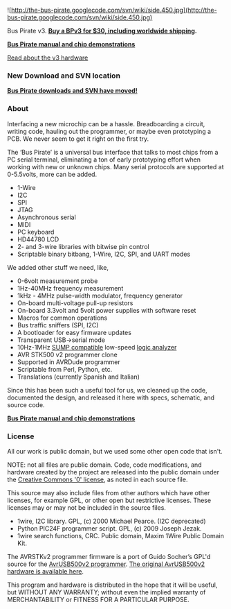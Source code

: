 ![http://the-bus-pirate.googlecode.com/svn/wiki/side.450.jpg](http://the-bus-pirate.googlecode.com/svn/wiki/side.450.jpg)

Bus Pirate v3. **[Buy a BPv3 for $30, including worldwide shipping](http://www.seeedstudio.com/depot/bus-pirate-v3-assembled-p-609.html?cPath=61_68).**

**[Bus Pirate manual and chip demonstrations](http://dangerousprototypes.com/docs/Bus_Pirate)**

[Read about the v3 hardware](http://dangerousprototypes.com/docs/Bus_Pirate#Hardware_documentation)

### New Download and SVN location ###
**[Bus Pirate downloads and SVN have moved!](http://code.google.com/p/dangerous-prototypes-open-hardware/source/browse/#svn%2Ftrunk%2FBus_Pirate)**


### About ###
Interfacing a new microchip can be a hassle. Breadboarding a circuit, writing code, hauling out the programmer, or maybe even prototyping a PCB. We never seem to get it right on the first try.

The ‘Bus Pirate’ is a universal bus interface that talks to most chips from a PC serial terminal, eliminating a ton of early prototyping effort when working with new or unknown chips. Many serial protocols are supported at 0-5.5volts, more can be added.
  * 1-Wire
  * I2C
  * SPI
  * JTAG
  * Asynchronous serial
  * MIDI
  * PC keyboard
  * HD44780 LCD
  * 2- and 3-wire libraries with bitwise pin control
  * Scriptable binary bitbang, 1-Wire, I2C, SPI, and UART modes

We added other stuff we need, like,
  * 0-6volt measurement probe
  * 1Hz-40MHz frequency measurement
  * 1kHz - 4MHz pulse-width modulator, frequency generator
  * On-board multi-voltage pull-up resistors
  * On-board 3.3volt and 5volt power supplies with software reset
  * Macros for common operations
  * Bus traffic sniffers (SPI, I2C)
  * A bootloader for easy firmware updates
  * Transparent USB->serial mode
  * 10Hz-1MHz [SUMP compatible](http://www.sump.org/projects/analyzer/client/) low-speed [logic analyzer](http://dangerousprototypes.com/2009/11/03/bus-pirate-logic-analyzer-mode/)
  * AVR STK500 v2 programmer clone
  * Supported in AVRDude programmer
  * Scriptable from Perl, Python, etc.
  * Translations (currently Spanish and Italian)

Since this has been such a useful tool for us, we cleaned up the code, documented the design, and released it here with specs, schematic, and source code.

**[Bus Pirate manual and chip demonstrations](http://dangerousprototypes.com/docs/Bus_Pirate)**

### License ###

All our work is public domain, but we used some other open code that isn't.

NOTE: not all files are public domain. Code, code modifications, and hardware created by the project are released into the public domain under the [Creative Commons '0' license](http://creativecommons.org/publicdomain/zero/1.0/), as noted in each source file.

This source may also include files from other authors which have other licenses, for example GPL, or other open but restrictive licenses. These licenses may or may not be included in the source files.

  * 1wire, I2C library. GPL, (c) 2000 Michael Pearce. (I2C deprecated)
  * Python PIC24F programmer script. GPL, (c) 2009 Joseph Jezak.
  * 1wire search functions, CRC. Public domain, Maxim 1Wire Public Domain Kit.

The AVRSTKv2 programmer firmware is a port of Guido Socher’s GPL'd source for the [AvrUSB500v2 programmer](http://www.tuxgraphics.org/electronics/200705/article07052.shtml). [The original AvrUSB500v2 hardware is available here](http://shop.tuxgraphics.org/electronic/index-avr-programmer.html).

This program and hardware is distributed in the hope that it will be useful, but WITHOUT ANY WARRANTY; without even the implied warranty of MERCHANTABILITY or FITNESS FOR A PARTICULAR PURPOSE.